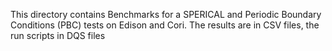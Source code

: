 This directory contains Benchmarks for a SPERICAL and Periodic Boundary Conditions (PBC) tests on 
Edison and Cori. The results are in CSV files, the run scripts in DQS files
